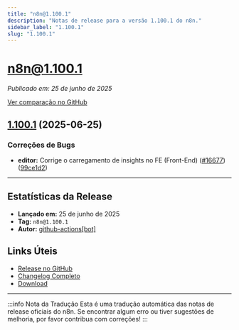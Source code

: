 ```yaml
---
title: "n8n@1.100.1"
description: "Notas de release para a versão 1.100.1 do n8n."
sidebar_label: "1.100.1"
slug: "1.100.1"
---
```


# n8n@1.100.1

*Publicado em: 25 de junho de 2025*

[Ver comparação no GitHub](https://github.com/n8n-io/n8n/compare/n8n@1.100.0...n8n@1.100.1)

## [1.100.1](https://github.com/n8n-io/n8n/compare/n8n@1.100.0...n8n@1.100.1) (2025-06-25)

### <ion-icon name="bug-outline"></ion-icon> Correções de Bugs

* **editor:** Corrige o carregamento de insights no FE (Front-End) ([#16677](https://github.com/n8n-io/n8n/issues/16677)) ([99ce1d2](https://github.com/n8n-io/n8n/commit/99ce1d2f133e3ad1fa481405b8f06e1f84eba10a))

---

## <ion-icon name="stats-chart-outline"></ion-icon> Estatísticas da Release

- **Lançado em:** 25 de junho de 2025
- **Tag:** `n8n@1.100.1`
- **Autor:** [github-actions[bot]](https://github.com/apps/github-actions)

## <ion-icon name="link-outline"></ion-icon> Links Úteis

- [Release no GitHub](https://github.com/n8n-io/n8n/releases/tag/n8n%401.100.1)
- [Changelog Completo](https://github.com/n8n-io/n8n/compare/n8n@1.100.0...n8n@1.100.1)
- [Download](https://api.github.com/repos/n8n-io/n8n/tarball/n8n@1.100.1)

---

:::info Nota da Tradução
Esta é uma tradução automática das notas de release oficiais do n8n. Se encontrar algum erro ou tiver sugestões de melhoria, por favor contribua com correções!
::: 